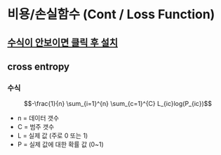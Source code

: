 # 비용/손실함수 (Cont / Loss Function)

## [수식이 안보이면 클릭 후 설치](https://chrome.google.com/webstore/detail/mathjax-plugin-for-github/ioemnmodlmafdkllaclgeombjnmnbima/related)

## cross entropy

### 수식

$$-\frac{1}{n} \sum_{i=1}^{n} \sum_{c=1}^{C} L_{ic}log(P_{ic})$$

- n = 데이터 갯수
- C = 범주 갯수
- L = 실제 값 (주로 0 또는 1)
- P = 실제 값에 대한 확률 값 (0~1)
